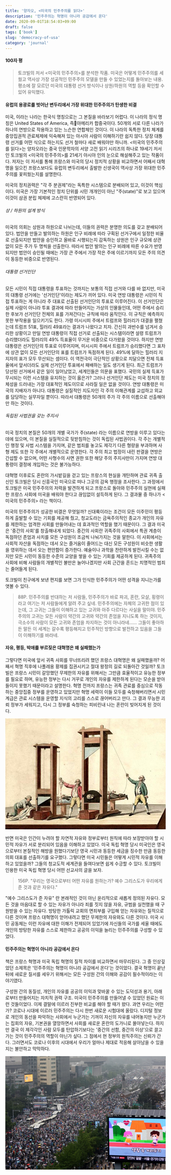 ```yaml
---
title: '양자오, <미국의 민주주의를 읽다>'
description: '민주주의는 혁명이 아니라 공감에서 온다'
date: 2020-09-01T18:54:03+09:00
draft: false
tags: ['book']
slug: 'democracy-of-usa'
category: 'journal'
---
```


#### 100자 평

> 토크빌의 저서 <미국의 민주주의>를 분석한 작품. 미국은 어떻게 민주주의를 세웠고 역사상 가장 성공적인 민주주의 모델을 만들 수 있었는지를 돌아보는 내용. 평소에 잘 모르던 미국의 대통령 선거 방식이나 상원/하원의 역할 등을 확인할 수 있어 유익했다.

#### 유럽의 용광로를 벗어난 변두리에서 가장 위대한 민주주의가 탄생한 비결

미국, 이라는 나라는 한국식 명칭으로는 그 본질을 바라보기 어렵다. 이 나라의 정식 명칭은 United States of America, 즉아메리카 합중국이다. 50개의 서로 다른 나라가 하나의 연방으로 작용하고 있는 느슨한 연합체인 것이다. 이 나라의 독특한 정치 체계를 중앙집권적 관료체제에 익숙해져 있는 아시아 사람이 이해하기란 쉽지 않다. 당장 대통령 선거를 어떤 식으로 하는지도 선거 철마다 새로 배워야만 하니까. <미국의 민주주의를 읽다>는 양자오라는 중국 인문학자의 서양 고전 읽기 시리즈의 하나로 19세기 저서인 토크빌의 <미국의 민주주의>를 21세기 아시아 인의 눈으로 해설해주고 있는 작품이다. 저자는 이 저서를 통해 프랑스와 미국의 당시 정치적 상황을 비교하면서 어째서 대혁명을 일으킨 프랑스보다도 유럽의 변두리에서 출발한 신생국이 역사상 가장 위대한 민주주의를 꽃피웠는지를 설명한다.

미국의 정치권력은 "각 주 분권제"라는 독특한 시스템으로 분배되어 있고, 이것이 핵심이다. 미국은 가장 기본적인 정치 단위를 시민 개개인이 아닌 "주(state)"로 보고 있으며 이것이 삼권 분립 체제에 고스란히 반영되어 있다.

###### 상 / 하원의 설계 방식

미국의 의회는 상원과 하원으로 나뉘는데, 이들의 권력은 분명한 의도를 갖고 분배되어 있다. 법안을 만들고 발의하는 하원은 인구 비례에 따라 구획된 선거구에서 일정한 비율로 선출되지만 법안을 승인하고 올바로 시행되는지 감독하는 상원은 인구 규모에 상관 없이 모든 주가 두 명씩을 선출한다. 따라서 법안 발의는 인구 비례에 따른 수요가 반영되지만 법안이 승인될 때에는 가장 큰 주에서 가장 작은 주에 이르기까지 모든 주의 의견이 동등한 비중으로 반영된다.

###### 대통령 선거인단

모든 시민이 직접 대통령을 투표하는 것까지는 보통의 직접 선거와 다를 바 없지만, 미국의 대통령 선거에는 '선거인단'이라는 제도가 끼어 있다. 미국 연방 대통령은 시민이 직접 투표하는 게 아니라 주 대표로 선출된 선거인단의 투표로 이루어진다. 이 선거인단은 실제 사람이 아니라 투표 결과에 따라 만들어지는 가상의 인물들인데, 어떤 주에서 승리한 후보가 선거인단 전체의 표를 가져간다는 규칙에 따라 움직인다. 이 규칙은 예측하지 못한 부작용을 일으키기도 한다. 가령 미시시피 주에서 트럼프와 힐러리가 대결을 펼쳤는데 트럼프 51표, 힐러리 49표라는 결과가 나왔다고 치자. 간신히 과반수를 넘겨서 승리한 상황이고 만일 연방 대통령이 직접 선거로 선출되는 시스템이라면 설령 트럼프가 승리했더라도 힐러리의 49% 득표율이 무거운 비중으로 다가왔을 것이다. 하지만 연방 대통령은 선거인단의 투표로 이루어지며, 미시시피 주에서 트럼프가 승리했다면 그 표차에 상관 없이 모든 선거인단의 표를 트럼프가 독점하게 된다. 49%에 달하는 힐러리 지지자의 표가 모두 무산되는 셈이다. 이 역전극이 극단적인 상황으로 치달으면 전체 득표율에서 앞서더라도 실제 선거인단 투표에서 패배하는 일도 생기게 된다. 최근 트럼프가 당선된 선거에서 같은 일이 일어났었고, 세계인들은 의문을 표했다. 국민의 실제 득표가 무시되는 이런 시스템을 유지하는 것이 옳은가? 그러나 선거인단 제도는 미국 정치의 정체성을 드러내는 가장 대표적인 제도이므로 사라질 일은 없을 것이다. 연방 대통령은 미국의 지배자가 아니다. 대통령은 실질적인 지도자인 각 주의 이해관계를 교섭하고 외교를 담당하는 실무자일 뿐이다. 따라서 대통령은 50개의 주가 각 주의 이름으로 선출해야만 하는 것이다.

###### 독립된 사법권을 갖는 주지사

미국 정치의 본질은 50개의 개별 국가가 주(state) 라는 이름으로 연방을 이루고 있다는 데에 있으며, 이 본질을 실질적으로 뒷받침하는 것이 독립된 사법권이다. 각 주는 개별적인 행정 및 사법 시스템을 가지며, 같은 범죄를 놓고도 제각기 다른 형량을 부과하며 사형 제도 또한 각 주에서 개별적으로 운영한다. 각 주의 최고 법정이 내린 판결을 연방은 간섭할 수 없으며, 어떤 사형수의 사면 권한 또한 해당 주의 주지사만이 가지며 연방 대통령이 결정에 개입하는 것은 불가능하다.

대혁명 이후로도 혼란의 가시밭길을 걷고 있는 프랑스의 현실을 개탄하며 관료 귀족 출신인 토크빌은 당시 신흥국인 미국으로 떠나 그곳의 감옥 행정을 조사한다. 그 과정에서 토크빌은 미국 민주주의의 저력을 발견하게 되고 프랑스로 돌아와 민주주의 실현에 실패한 프랑스 사회에 미국을 배워야 한다고 끊임없이 설득하게 된다. 그 결과물 중 하나가 <미국의 민주주의> 라는 책이다.

미국의 민주주의가 성공한 비결은 무엇일까? 신대륙이라는 조건이 모든 이주민이 평등하게 출발할 수 있는 기회를 제공해 줬고, 청교도라는 금욕주의적인 종교가 개인의 자유를 제한하는 엄격한 사회를 만들어내는 데 효과적인 역할을 했기 때문이다. 그 결과 미국은 '중간의 사회'를 창출해내게 되었다. 중간의 사회란 귀족주의 사회에서 특권 계층이 독점하던 존엄과 사치를 모든 구성원이 조금씩 나눠가지는 것을 말한다. 이 사회에서는 사회적 자산을 독점하는 데서 오는 즐거움이 줄어드는 대신 모든 구성원이 비슷한 생활을 영위하는 데서 오는 편안함이 증가한다. 예술이나 과학을 찬란하게 발전시킬 수는 없지만 모든 시민이 동등한 수준의 교양을 쌓을 수 있는 기회를 제공하게 된다. 귀족주의 사회에 비해 사람들의 개별적인 불만은 늘어나겠지만 사회 근간을 흔드는 치명적인 범죄는 줄어들게 된다.

토크빌이 친구에게 보낸 편지를 보면 그가 인식한 민주주의가 어떤 성격을 지니는가를 엿볼 수 있다.

> 88P. 민주주의를 반대하는 저 사람들, 민주주의가 바로 파괴, 혼란, 모살, 횡령이라고 여기는 저 사람들에게 알려 주고 싶네. 민주주의에는 자체의 고귀한 점이 있는데, 그 고귀는 그들이 이해하고 있는 고귀와 아주 다르다는 사실을 말이야. 민주주의의 고귀는 모든 사람이 약간의 고귀와 약간의 존엄을 지니도록 하는 것이지, 극소수의 사람이 모든 고귀와 존엄을 차지하는 것이 아니라네...... 그들이 좋아하든 말든 이 세계는 갈수록 평등해지고 민주적인 방향으로 발전하고 있음을 그들이 이해하기를 바라네.

#### 자유, 평등, 박애를 부르짖은 대혁명은 왜 실패했는가

그렇다면 미국에 앞서 귀족 사회를 무너뜨리려 했던 프랑스 대혁명은 왜 실패했을까? 어째서 혁명 직후에 나폴레옹 황제를 집권시키고 절대 왕정의 길로 되돌아간 것일까? 토크빌은 프랑스 시민이 갈망했던 무제한의 자유를 위해서는 그만큼 효율적이고 유능한 정부를 필요로 하며, 유능한 정부는 다시 거꾸로 개인의 자유를 제한하게 된다는 모순을 받아들이지 못했기 때문이라고 설명한다. 혁명 전까지 프랑스는 귀족 관료를 중심으로 작동하는 중앙집중 정부를 운영하고 있었지만 혁명 세력이 이들 모두를 숙청해버리면서 시민 계급은 관료 시스템을 운영할 지식의 고리를 스스로 끊어버리고 만다. 그 결과 무능한 괴뢰 정부가 세워지고, 다시 그 정부를 숙청하는 피비린내 나는 혼란이 빚어지게 된 것이다.

![democracy_01](democracy_01.jpg)

반면 미국은 인간이 누려야 할 자연적 자유와 정부로부터 원칙에 따라 보장받아야 할 시민적 자유가 서로 분리되어 있음을 이해하고 있었다. 미국 독립 혁명 당시 미국인은 영국으로부터 본질적인 해방을 원했다기보단 영국 시민과 동등한 세금을 징수한 만큼 동등한 의회 대표를 선출하기를 요구했다. 그렇다면 미국 시민들은 어떻게 시민적 자유를 이해하고 있었을까? 그들의 청교도적 세계관을 들여다보면 쉽게 수긍할 수 있다. 토크빌이 인용한 미국 독립 혁명 당시 어떤 선교사의 글을 보자.

> 156P. "우리는 영국으로부터 어떤 자유를 원하는가? 예수 그리스도가 우리에게 준 것과 같은 자유다."

"예수 그리스도가 준 자유" 란 본래적인 것이 아닌 윤리적으로 새롭게 정의된 자유다. 모든 것을 마음대로 할 수 있는 자유가 아니라 죄를 짓지 않을 자유, 규범을 실천했을 때 구원받을 수 있는 자유다. 방탕한 가톨릭 교회의 면죄부를 구입해 얻는 자유와는 질적으로 다른 것이며 프랑스 대혁명이 얻어내려고 했던 무제한의 자유와도 다른 것이다. 미국 시민 공동체는 이런 자유에 대한 이해가 전제되어 있었기에 자신들의 국가를 세울 때에도 개인의 방탕한 자유를 스스로 제한하고 공공의 이익을 늘리는 민주주의를 구성할 수 있었다.

#### 민주주의는 혁명이 아니라 공감에서 온다

책은 프랑스 혁명과 미국 독립 혁명의 질적 차이를 비교하면서 마무리된다. 그 중 인상깊었던 소제목은 '민주주의는 혁명이 아니라 공감에서 온다'는 것이었다. 결국 혁명이 끝난 뒤에 새로운 질서를 세우기 위해서는 모든 구성원 간의 이해와 공감이 필수적이라는 이야기였다.

구성원 간의 동질성, 개인의 자유를 공공의 이익과 맞바꿀 수 있는 도덕성과 용기, 아래로부터 만들어지는 자치적 권력 구조. 미국이 민주주의를 만들어낼 수 있었던 원료는 이런 것들이었다. 이제 결말에 이르러 진부한 비교를 해야 할 때가 왔다. 과연 우리는 어떤가? 코로나 시대에 이르러 민주주의는 다시 한번 새로운 시험대에 올랐다. 디지털 정보로 개인의 동선을 파악하는 사회에서 누군가는 기꺼이 자신의 자유를 내어놓지만 누군가는 집회의 자유, 기본권을 열망하면서 사회를 새로운 혼란의 도가니로 몰아넣는다. 하지만 결국 이 제각각인 사람 모두를 탄압하기보다는 '중간의 선함, 중간의 이상'으로 끌고 가는 것이 민주주의의 역할이 아닌가 싶다. 그 점에서 현 정부의 원칙주의는 신뢰가 간다. 그러면서도 코로나 이후의 시대에서 우리가 얼마나 제대로 적응해 살아남을 수 있을지는 불안하고 막막하다.

![democracy_02](democracy_02.jpg)
